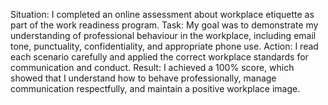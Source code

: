 Situation: I completed an online assessment about workplace etiquette as part of the work readiness program.
Task: My goal was to demonstrate my understanding of professional behaviour in the workplace, including email tone, punctuality, confidentiality, and appropriate phone use.
Action: I read each scenario carefully and applied the correct workplace standards for communication and conduct.
Result: I achieved a 100% score, which showed that I understand how to behave professionally, manage communication respectfully, and maintain a positive workplace image.
